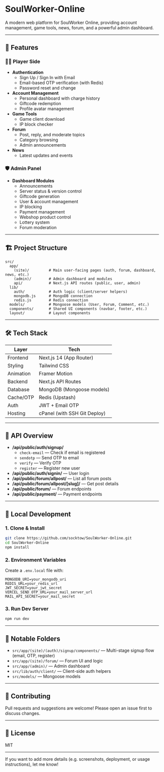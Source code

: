 # SoulWorker-Online

A modern web platform for SoulWorker Online, providing account management, game tools, news, forum, and a powerful admin dashboard.

---

## 🌟 Features

### 🧑‍💻 Player Side

- **Authentication**
  - Sign Up / Sign In with Email
  - Email-based OTP verification (with Redis)
  - Password reset and change
- **Account Management**
  - Personal dashboard with charge history
  - Giftcode redemption
  - Profile avatar management
- **Game Tools**
  - Game client download
  - IP block checker
- **Forum**
  - Post, reply, and moderate topics
  - Category browsing
  - Admin announcements
- **News**
  - Latest updates and events

### 🛡️ Admin Panel

- **Dashboard Modules**
  - Announcements
  - Server status & version control
  - Giftcode generation
  - User & account management
  - IP blocking
  - Payment management
  - Webshop product control
  - Lottery system
  - Forum moderation

---

## 🏗️ Project Structure

```
src/
  app/
    (site)/         # Main user-facing pages (auth, forum, dashboard, news, etc.)
    (admin)/        # Admin dashboard and modules
    api/            # Next.js API routes (public, user, admin)
  lib/
    auth/           # Auth logic (client/server helpers)
    mongodb.js      # MongoDB connection
    redis.js        # Redis connection
  models/           # Mongoose models (User, Forum, Comment, etc.)
  components/       # Shared UI components (navbar, footer, etc.)
  layout/           # Layout components
```

---

## 🛠️ Tech Stack

| Layer       | Tech                        |
|-------------|-----------------------------|
| Frontend    | Next.js 14 (App Router)     |
| Styling     | Tailwind CSS                |
| Animation   | Framer Motion               |
| Backend     | Next.js API Routes          |
| Database    | MongoDB (Mongoose models)   |
| Cache/OTP   | Redis (Upstash)             |
| Auth        | JWT + Email OTP             |
| Hosting     | cPanel (with SSH Git Deploy)|

---

## 🔌 API Overview

- **/api/public/auth/signup/**
  - `check-email` — Check if email is registered
  - `sendotp` — Send OTP to email
  - `verify` — Verify OTP
  - `register` — Register new user
- **/api/public/auth/signin/** — User login
- **/api/public/forum/allpost/** — List all forum posts
- **/api/public/forum/allpost/[slug]/** — Get post details
- **/api/public/forum/** — Forum endpoints
- **/api/public/payment/** — Payment endpoints

---

## 🧪 Local Development

### 1. Clone & Install

```bash
git clone https://github.com/socktow/SoulWorker-Online.git
cd SoulWorker-Online
npm install
```

### 2. Environment Variables

Create a `.env.local` file with:

```
MONGODB_URI=your_mongodb_uri
REDIS_URL=your_redis_url
JWT_SECRET=your_jwt_secret
VERCEL_SEND_OTP_URL=your_mail_server_url
MAIL_API_SECRET=your_mail_secret
```

### 3. Run Dev Server

```bash
npm run dev
```

---

## 📁 Notable Folders

- `src/app/(site)/(auth)/signup/components/` — Multi-stage signup flow (email, OTP, register)
- `src/app/(site)/forum/` — Forum UI and logic
- `src/app/(admin)/` — Admin dashboard
- `src/lib/auth/client/` — Client-side auth helpers
- `src/models/` — Mongoose models

---

## 🤝 Contributing

Pull requests and suggestions are welcome! Please open an issue first to discuss changes.

---

## 📜 License

MIT

---

If you want to add more details (e.g. screenshots, deployment, or usage instructions), let me know!
